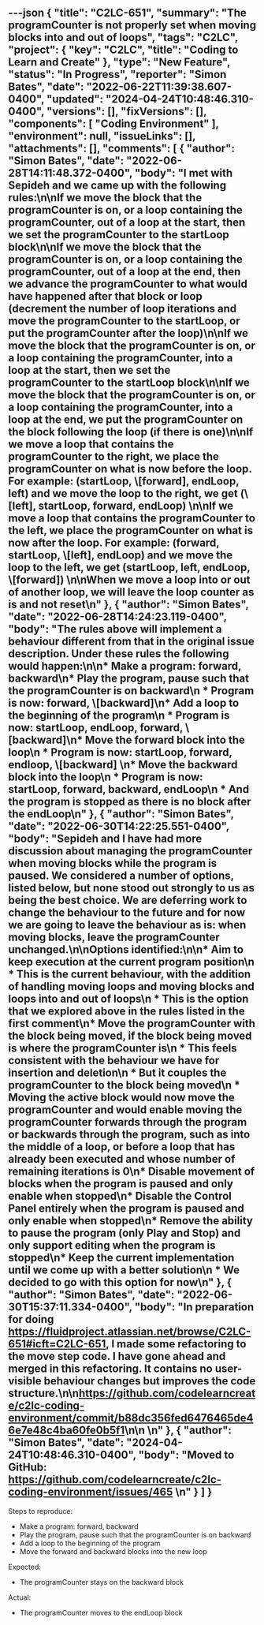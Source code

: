 ---json
{
  "title": "C2LC-651",
  "summary": "The programCounter is not properly set when moving blocks into and out of loops",
  "tags": "C2LC",
  "project": {
    "key": "C2LC",
    "title": "Coding to Learn and Create"
  },
  "type": "New Feature",
  "status": "In Progress",
  "reporter": "Simon Bates",
  "date": "2022-06-22T11:39:38.607-0400",
  "updated": "2024-04-24T10:48:46.310-0400",
  "versions": [],
  "fixVersions": [],
  "components": [
    "Coding Environment"
  ],
  "environment": null,
  "issueLinks": [],
  "attachments": [],
  "comments": [
    {
      "author": "Simon Bates",
      "date": "2022-06-28T14:11:48.372-0400",
      "body": "I met with Sepideh and we came up with the following rules:\n\nIf we move the block that the programCounter is on, or a loop containing the programCounter, out of a loop at the start, then we set the programCounter to the startLoop block\n\nIf we move the block that the programCounter is on, or a loop containing the programCounter, out of a loop at the end, then we advance the programCounter to what would have happened after that block or loop (decrement the number of loop iterations and move the programCounter to the startLoop, or put the programCounter after the loop)\n\nIf we move the block that the programCounter is on, or a loop containing the programCounter, into a loop at the start, then we set the programCounter to the startLoop block\n\nIf we move the block that the programCounter is on, or a loop containing the programCounter, into a loop at the end, we put the programCounter on the block following the loop (if there is one)\n\nIf we move a loop that contains the programCounter to the right, we place the programCounter on what is now before the loop. For example: (startLoop, \\[forward], endLoop, left) and we move the loop to the right, we get (\\[left], startLoop, forward, endLoop)&#x20;\n\nIf we move a loop that contains the programCounter to the left, we place the programCounter on what is now after the loop. For example: (forward, startLoop, \\[left], endLoop) and we move the loop to the left, we get (startLoop, left, endLoop, \\[forward])&#x20;\n\nWhen we move a loop into or out of another loop, we will leave the loop counter as is and not reset\n"
    },
    {
      "author": "Simon Bates",
      "date": "2022-06-28T14:24:23.119-0400",
      "body": "The rules above will implement a behaviour different from that in the original issue description. Under these rules the following would happen:\n\n* Make a program: forward, backward\n* Play the program, pause such that the programCounter is on backward\n  * Program is now: forward, \\[backward]\n* Add a loop to the beginning of the program\n  * Program is now: startLoop, endLoop, forward, \\[backward]\n* Move the forward block into the loop\n  * Program is now: startLoop, forward, endloop, \\[backward]&#x20;\n* Move the backward block into the loop\n  * Program is now: startLoop, forward, backward, endLoop\n  * And the program is stopped as there is no block after the endLoop\n"
    },
    {
      "author": "Simon Bates",
      "date": "2022-06-30T14:22:25.551-0400",
      "body": "Sepideh and I have had more discussion about managing the programCounter when moving blocks while the program is paused. We considered a number of options, listed below, but none stood out strongly to us as being the best choice. We are deferring work to change the behaviour to the future and for now we are going to leave the behaviour as is: when moving blocks, leave the programCounter unchanged.\n\nOptions identified:\n\n* Aim to keep execution at the current program position\n  * This is the current behaviour, with the addition of handling moving loops and moving blocks and loops into and out of loops\n  * This is the option that we explored above in the rules listed in the first comment\n* Move the programCounter with the block being moved, if the block being moved is where the programCounter is\n  * This feels consistent with the behaviour we have for insertion and deletion\n  * But it couples the programCounter to the block being moved\n  * Moving the active block would now move the programCounter and would enable moving the programCounter forwards through the program or backwards through the program, such as into the middle of a loop, or before a loop that has already been executed and whose number of remaining iterations is 0\n* Disable movement of blocks when the program is paused and only enable when stopped\n* Disable the Control Panel entirely when the program is paused and only enable when stopped\n* Remove the ability to pause the program (only Play and Stop) and only support editing when the program is stopped\n* Keep the current implementation until we come up with a better solution\n  * We decided to go with this option for now\n"
    },
    {
      "author": "Simon Bates",
      "date": "2022-06-30T15:37:11.334-0400",
      "body": "In preparation for doing <https://fluidproject.atlassian.net/browse/C2LC-651#icft=C2LC-651>, I made some refactoring to the move step code. I have gone ahead and merged in this refactoring. It contains no user-visible behaviour changes but improves the code structure.\n\n<https://github.com/codelearncreate/c2lc-coding-environment/commit/b88dc356fed6476465de46e7e48c4ba60fe0b5f1>\n\n \n"
    },
    {
      "author": "Simon Bates",
      "date": "2024-04-24T10:48:46.310-0400",
      "body": "Moved to GitHub: <https://github.com/codelearncreate/c2lc-coding-environment/issues/465>&#x20;\n"
    }
  ]
}
---
Steps to reproduce:

* Make a program: forward, backward
* Play the program, pause such that the programCounter is on backward
* Add a loop to the beginning of the program
* Move the forward and backward blocks into the new loop

Expected:

* The programCounter stays on the backward block

Actual:

* The programCounter moves to the endLoop block

        